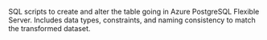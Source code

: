 SQL scripts to create and alter the table going in Azure PostgreSQL Flexible Server. Includes data types, constraints, and naming consistency to match the transformed dataset.
